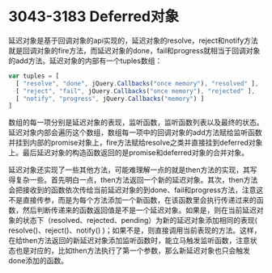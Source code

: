 # 3043-3183 Deferred对象

延迟对象是基于回调对象的api实现的，延迟对象的resolve，reject和notify方法就是回调对象的fire方法，而延迟对象的done，fail和progress就相当于回调对象的add方法。延迟对象的内部有一个tuples数组：
```JavaScript
var tuples = [
  [ "resolve", "done", jQuery.Callbacks("once memory"), "resolved" ],
  [ "reject", "fail", jQuery.Callbacks("once memory"), "rejected" ],
  [ "notify", "progress", jQuery.Callbacks("memory") ]
]
```
数组的每一项分别是延迟对象的表现，监听函数，监听函数列表以及最终的状态。延迟对象内部会遍历这个数组，数组每一项中的回调对象的add方法赋给监听函数并挂到内部的promise对象上，fire方法赋给resolve之类并直接挂到deferred对象上。最后延迟对象的构造函数返回的是promise和deferred对象的合并对象。

延迟对象还实现了一些其他方法，可能难理解一点的就是then方法的实现，其写得复杂一些。首先明白一点，then方法返回一个新的延迟对象。其次，then方法会把接收到的函数依次传给当前延迟对象的到done、fail和progress方法，注意这不是直接传参，而是为每个方法添加一个新函数，在该函数里会执行传递过来的函数，然后判断传递来的函数返回值是不是一个延迟对象。如果是，则在当前延迟对象的状态下（resolved、rejected、pending）为新的延迟对象添加相同的表现( resolve()、reject()、notify() )；如果不是，则直接调用当前表现的方法。这样，在给then方法返回的新延迟对象添加监听函数时，能立马触发监听函数，注意状态也是对应的，比如then方法执行了第一个参数，那么新延迟对象也只会触发done添加的函数。